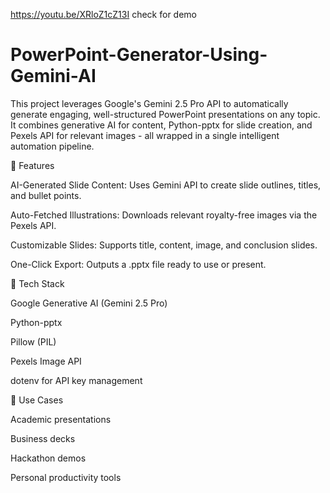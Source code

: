 https://youtu.be/XRloZ1cZ13I
check for demo
# PowerPoint-Generator-Using-Gemini-AI
This project leverages Google's Gemini 2.5 Pro API to automatically generate engaging, well-structured PowerPoint presentations on any topic. It combines generative AI for content, Python-pptx for slide creation, and Pexels API for relevant images - all wrapped in a single intelligent automation pipeline.

📌 Features

AI-Generated Slide Content: Uses Gemini API to create slide outlines, titles, and bullet points.

Auto-Fetched Illustrations: Downloads relevant royalty-free images via the Pexels API.

Customizable Slides: Supports title, content, image, and conclusion slides.

One-Click Export: Outputs a .pptx file ready to use or present.

🧪 Tech Stack

Google Generative AI (Gemini 2.5 Pro)

Python-pptx

Pillow (PIL)

Pexels Image API

dotenv for API key management

📂 Use Cases

Academic presentations

Business decks

Hackathon demos

Personal productivity tools
